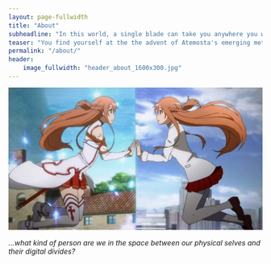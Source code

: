 ```yaml
---
layout: page-fullwidth
title: "About"
subheadline: "In this world, a single blade can take you anywhere you want to go"
teaser: "You find yourself at the the advent of Atemosta's emerging metaverse. The tales written here all share one theme..."
permalink: "/about/"
header:
    image_fullwidth: "header_about_1600x300.jpg"
---
```

<img src="/images/blog/perfecting-your-protagonist/asuna-mirror-raw.jpg">


*...what kind of person are we in the space between our physical selves and their digital divides?*


